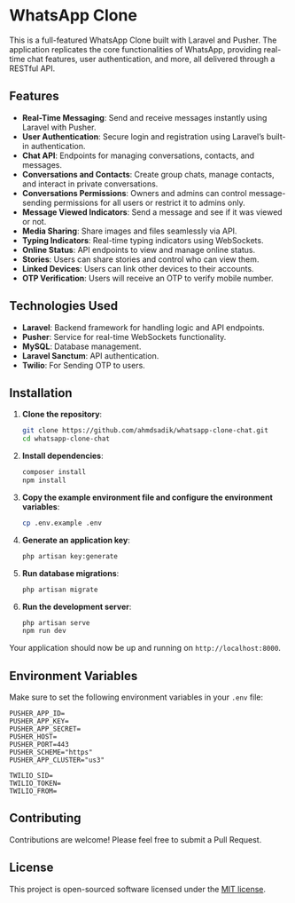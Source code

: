 # WhatsApp Clone

This is a full-featured WhatsApp Clone built with Laravel and Pusher. The application replicates the core functionalities of WhatsApp, providing real-time chat features, user authentication, and more, all delivered through a RESTful API.

## Features

- **Real-Time Messaging**: Send and receive messages instantly using Laravel with Pusher.
- **User Authentication**: Secure login and registration using Laravel’s built-in authentication.
- **Chat API**: Endpoints for managing conversations, contacts, and messages.
- **Conversations and Contacts**: Create group chats, manage contacts, and interact in private conversations.
- **Conversations Permissions**: Owners and admins can control message-sending permissions for all users or restrict it to admins only.
- **Message Viewed Indicators**: Send a message and see if it was viewed or not.
- **Media Sharing**: Share images and files seamlessly via API.
- **Typing Indicators**: Real-time typing indicators using WebSockets.
- **Online Status**: API endpoints to view and manage online status.
- **Stories**: Users can share stories and control who can view them.
- **Linked Devices**: Users can link other devices to their accounts.
- **OTP Verification**: Users will receive an OTP to verify mobile number.

## Technologies Used

- **Laravel**: Backend framework for handling logic and API endpoints.
- **Pusher**: Service for real-time WebSockets functionality.
- **MySQL**: Database management.
- **Laravel Sanctum**: API authentication.
- **Twilio**: For Sending OTP to users.
## Installation

1. **Clone the repository**:
    ```sh
    git clone https://github.com/ahmdsadik/whatsapp-clone-chat.git
    cd whatsapp-clone-chat
    ```

2. **Install dependencies**:
    ```sh
    composer install
    npm install
    ```

3. **Copy the example environment file and configure the environment variables**:
    ```sh
    cp .env.example .env
    ```

4. **Generate an application key**:
    ```sh
    php artisan key:generate
    ```

5. **Run database migrations**:
    ```sh
    php artisan migrate
    ```

6. **Run the development server**:
    ```sh
    php artisan serve
    npm run dev
    ```

Your application should now be up and running on `http://localhost:8000`.

## Environment Variables

Make sure to set the following environment variables in your `.env` file:

```properties
PUSHER_APP_ID=
PUSHER_APP_KEY=
PUSHER_APP_SECRET=
PUSHER_HOST=
PUSHER_PORT=443
PUSHER_SCHEME="https"
PUSHER_APP_CLUSTER="us3"

TWILIO_SID=
TWILIO_TOKEN=
TWILIO_FROM=
```

## Contributing

Contributions are welcome! Please feel free to submit a Pull Request.

## License

This project is open-sourced software licensed under the [MIT license](https://opensource.org/licenses/MIT).
